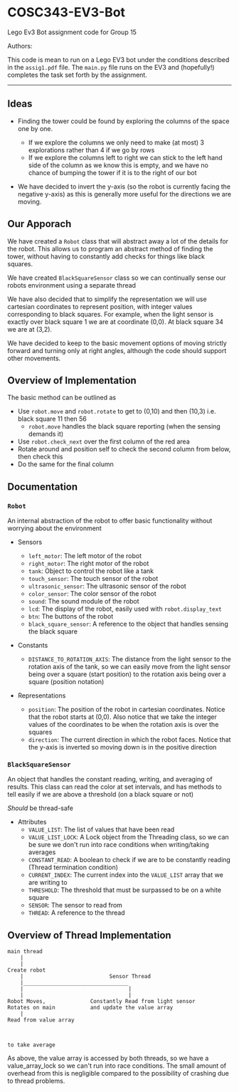 # COSC343-EV3-Bot
Lego Ev3 Bot assignment code for Group 15
 
Authors: 

This code is mean to run on a Lego EV3 bot under the conditions described in the `assig1.pdf` file. The `main.py` file runs on the EV3 and (hopefully!) completes the task set forth by the assignment.

---

## Ideas
* Finding the tower could be found by exploring the columns of the space one by one.
    * If we explore the columns we only need to make (at most) 3 explorations rather than 4 if we go by rows
    * If we explore the columns left to right we can stick to the left hand side of the column as we know this is empty, and we have no chance of bumping the tower if it is to the right of our bot

* We have decided to invert the y-axis (so the robot is currently facing the negative y-axis) as this is generally more useful for the directions we are moving.
    
## Our Apporach

We have created a `Robot` class that will abstract away a lot of the details for the robot. This allows us to program an abstract method of finding the tower, without having to constantly add checks for things like black squares.

We have created `BlackSquareSensor` class so we can continually sense our robots environment using a separate thread

We have also decided that to simplify the representation we will use cartesian coordinates to represent position, with integer values corresponding to black squares. For example, when the light sensor is exactly over black square 1 we are at coordinate (0,0). At black square 34 we are at (3,2).

We have decided to keep to the basic movement options of moving strictly forward and turning only at right angles, although the code should support other movements.

## Overview of Implementation
The basic method can be outlined as
* Use `robot.move` and `robot.rotate` to get to (0,10) and then (10,3) i.e. black square 11 then 56
    * `robot.move` handles the black square reporting (when the sensing demands it)
* Use `robot.check_next` over the first column of the red area
* Rotate around and position self to check the second column from below, then check this
* Do the same for the final column

## Documentation
### `Robot`

An internal abstraction of the robot to offer basic functionality without worrying about the environment
   
* Sensors
    * `left_motor`: The left motor of the robot   
    * `right_motor`: The right motor of the robot   
    * `tank`: Object to control the robot like a tank    
    * `touch_sensor`: The touch sensor of the robot  
    * `ultrasonic_sensor`: The ultrasonic sensor of the robot
    * `color_sensor`: The color sensor of the robot
    * `sound`: The sound module of the robot
    * `lcd`: The display of the robot, easily used with `robot.display_text`
    * `btn`: The buttons of the robot
    * `black_square_sensor`: A reference to the object that handles sensing the black square
    
* Constants
    * `DISTANCE_TO_ROTATION_AXIS`: The distance from the light sensor to the rotation axis of the tank, so we can easily move from the light sensor being over a square (start position) to the rotation axis being over a square (position notation)
    
* Representations
    * `position`: The position of the robot in cartesian coordinates. Notice that the robot starts at (0,0). Also notice that we take the integer values of the coordinates to be when the rotation axis is over the squares
    * `direction`: The current direction in which the robot faces. Notice that the y-axis is inverted so moving down is in the positive direction
    
    
### `BlackSquareSensor`

An object that handles the constant reading, writing, and averaging of results. This class can read the color at set intervals, and has methods to tell easily if we are above a threshold (on a black square or not)

*Should* be thread-safe

* Attributes
    * `VALUE_LIST`: The list of values that have been read
    * `VALUE_LIST_LOCK`: A Lock object from the Threading class, so we can be sure we don't run into race conditions when writing/taking averages
    * `CONSTANT_READ`: A boolean to check if we are to be constantly reading (Thread termination condition)
    * `CURRENT_INDEX`: The current index into the `VALUE_LIST` array that we are writing to
    * `THRESHOLD`: The threshold that must be surpassed to be on a white square
    * `SENSOR`: The sensor to read from
    * `THREAD`: A reference to the thread
    
## Overview of Thread Implementation
```
main thread
    |
    |
Create robot
    |                           Sensor Thread
    |_________________________________
    |                                 |
    |                                 |
Robot Moves,              Constantly Read from light sensor
Rotates on main           and update the value array
    |                              
Read from value array                



to take average
```

As above, the value array is accessed by both threads, so we have a value_array_lock so we can't run into race conditions. The small amount of overhead from this is negligible compared to the possibility of crashing due to thread problems.


